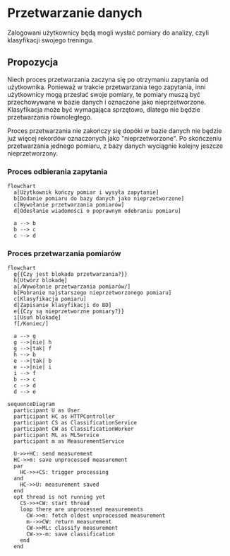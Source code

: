 # Przetwarzanie danych
Zalogowani użytkownicy będą mogli wysłać pomiary do analizy, czyli klasyfikacji
swojego treningu.

## Propozycja
Niech proces przetwarzania zaczyna się po otrzymaniu zapytania od użytkownika.
Ponieważ w trakcie przetwarzania tego zapytania, inni użytkownicy mogą przesłać swoje pomiary,
te pomiary muszą być przechowywane w bazie danych i oznaczone jako nieprzetworzone. Klasyfikacja może być wymagająca sprzętowo, dlatego nie będzie przetwarzania równoległego.

Proces przetwarzania nie zakończy się dopóki w bazie danych nie będzie już więcej rekordów oznaczonych
jako "nieprzetworzone". Po skończeniu przetwarzania jednego pomiaru, z bazy danych wyciągnie kolejny jeszcze nieprzetworzony.

### Proces odbierania zapytania
```mermaid
flowchart
  a[Użytkownik kończy pomiar i wysyła zapytanie]
  b[Dodanie pomiaru do bazy danych jako nieprzetworzone]
  c[Wywołanie przetwarzania pomiarów]
  d[Odesłanie wiadomości o poprawnym odebraniu pomiaru]

  a --> b
  b --> c
  c --> d
```

### Proces przetwarzania pomiarów
```mermaid
flowchart
  g{{Czy jest blokada przetwarzania?}}
  h[Utwórz blokadę]
  a[/Wywołanie przetwarzania pomiarów/]
  b[Pobranie najstarszego nieprzetworzonego pomiaru]
  c[Klasyfikacja pomiaru]
  d[Zapisanie klasyfikacji do BD]
  e{{Czy są nieprzetworzne pomiary?}}
  i[Usuń blokadę]
  f[/Koniec/]

  a --> g
  g -->|nie| h
  g -->|tak| f
  h --> b
  e -->|tak| b
  e -->|nie| i
  i --> f
  b --> c
  c --> d
  d --> e

```

```mermaid
sequenceDiagram
  participant U as User
  participant HC as HTTPController
  participant CS as ClassificationService
  participant CW as ClassificationWorker
  participant ML as MLService
  participant m as MeasurementService

  U->>+HC: send measurement
  HC->>m: save unprocessed measurement
  par
    HC->>+CS: trigger processing
  and
    HC->>U: measurement saved
  end
  opt thread is not running yet
    CS->>+CW: start thread
    loop there are unprocessed measurements
      CW->>m: fetch oldest unprocessed measurement
      m-->>CW: return measurement
      CW->>ML: classify measurement
      CW->>-m: save classification
    end
  end
```
